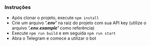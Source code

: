 ### Instruções
- Após clonar o projeto, execute ```npm install```
- Crie um arquivo ***'.env'*** na raiz do projeto com sua API key (utilize o arquivo ***'.env.example'*** como referência)
- Execute ```npm run build``` e em seguida ```npm run start```
- Abra o Telegram e comece a utilizar o bot